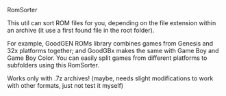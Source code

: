 RomSorter

This util can sort ROM files for you, depending on the file extension within an archive (it use a first found file in the root folder).

For example, GoodGEN ROMs library combines games from Genesis and 32x platforms together; and GoodGBx makes the same with Game Boy and Game Boy Color. You can easily split games from different platforms to subfolders using this RomSorter.

Works only with .7z archives! (maybe, needs slight modifications to work with other formats, just not test it myself)